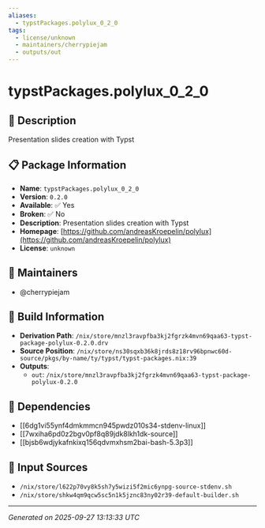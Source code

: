 ```yaml
---
aliases:
  - typstPackages.polylux_0_2_0
tags:
  - license/unknown
  - maintainers/cherrypiejam
  - outputs/out
---
```


# typstPackages.polylux_0_2_0

## 📝 Description

Presentation slides creation with Typst

## 📋 Package Information

- **Name**: `typstPackages.polylux_0_2_0`
- **Version**: `0.2.0`
- **Available**: ✅ Yes
- **Broken**: ✅ No
- **Description**: Presentation slides creation with Typst
- **Homepage**: [https://github.com/andreasKroepelin/polylux](https://github.com/andreasKroepelin/polylux)
- **License**: `unknown`
## 👥 Maintainers

- @cherrypiejam


## 🔧 Build Information

- **Derivation Path**: `/nix/store/mnzl3ravpfba3kj2fgrzk4mvn69qaa63-typst-package-polylux-0.2.0.drv`
- **Source Position**: `/nix/store/ns30sqxb36k8jrds8z18rv96bpnwc60d-source/pkgs/by-name/ty/typst/typst-packages.nix:39`
- **Outputs**:
  - `out`:  `/nix/store/mnzl3ravpfba3kj2fgrzk4mvn69qaa63-typst-package-polylux-0.2.0`

## 🔗 Dependencies

- [[6dg1vi55ynf4dmkmmcn945pwdz010s34-stdenv-linux]]
- [[7wxiha6pd0z2bgv0pf8q89jdk8lkh1dk-source]]
- [[bjsb6wdjykafnkixq156qdvmxhsm2bai-bash-5.3p3]]

## 📁 Input Sources

- `/nix/store/l622p70vy8k5sh7y5wizi5f2mic6ynpg-source-stdenv.sh`
- `/nix/store/shkw4qm9qcw5sc5n1k5jznc83ny02r39-default-builder.sh`

---
*Generated on 2025-09-27 13:13:33 UTC*
